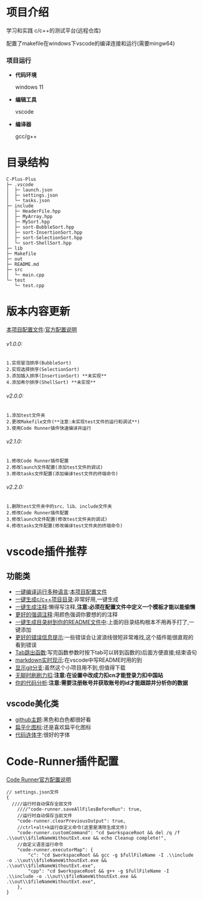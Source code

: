 # 项目介绍
学习和实践 c/c++的测试平台(远程仓库)

配置了makefile在windows下vscode的编译连接和运行(需要mingw64)
### 项目运行

- **代码环境**

  windows 11

- **编辑工具**

  vscode

- **编译器**

  gcc/g++


# 目录结构

```
C-Plus-Plus
├─ .vscode
│  ├─ launch.json
│  ├─ settings.json
│  └─ tasks.json
├─ include
│  ├─ HeaderFile.hpp
│  ├─ MyArray.hpp
│  ├─ MySort.hpp
│  ├─ sort-BubbleSort.hpp
│  ├─ sort-InsertionSort.hpp
│  ├─ sort-SelectionSort.hpp
│  └─ sort-ShellSort.hpp
├─ lib
├─ Makefile
├─ out
├─ README.md
├─ src
│  └─ main.cpp
└─ test
   └─ test.cpp

```
# 版本内容更新
[本项目配置文件](#code-runner插件配置):[官方配置说明](https://github.com/formulahendry/vscode-code-runner)
###### v1.0.0: 
    1.实现冒泡排序(BubbleSort)
    2.实现选择排序(SelectionSort)
    3.添加插入排序(InsertionSort) **未实现**
    4.添加希尔排序(ShellSort) **未实现**
###### v2.0.0:
    1.添加test文件夹
    2.更改Makefile文件(**注意:未实现test文件的运行和调试**)    
    3.使用Code Runner插件快速编译并运行
###### v2.1.0:
    1.修改Code Runner插件配置
    2.修改launch文件配置(添加test文件的调试)
    3.修改tasks文件配置(添加编译test文件的终端命令)
###### v2.2.0:
    1.删除test文件夹中的src、lib、include文件夹
    2.修改Code Runner插件配置
    3.修改launch文件配置(修改test文件夹的调试)
    4.修改tasks文件配置(修改编译test文件夹的终端命令)    

# vscode插件推荐
## 功能类
- [一键编译运行多种语言](https://github.com/formulahendry/vscode-code-runner):[本项目配置文件](#code-runner插件配置)
- [一键生成c/c++项目目录](https://github.com/danielpinto8zz6/c-cpp-project-generator#readme):非常好用,一键生成
- [一键生成注释](https://github.com/cschlosser/doxdocgen):懒得写注释,**注意:必须在配置文件中定义一个模板才能以能偷懒**
- [更好的强调注释](https://github.com/aaron-bond/better-comments):用颜色强调你要想的的注释
- [一键生成目录树到你的README文件中](https://github.com/zhucyi/project-tree):上面的目录结构根本不用再手打了,一键添加
- [更好的错误信息提示](https://github.com/usernamehw/vscode-error-lens):一些错误会让波浪线很短非常难找,这个插件能很直观的看到错误
- [Tab跳出函数](https://github.com/albertromkes/tabout):写完函数参数时按下tab可以转到函数的)后面方便直接;结束语句
- [markdown实时现示](markdown):在vscode中写README时用的到
- [显示git分支](https://github.com/mhutchie/vscode-git-graph):虽然这个小项目用不到,但值得下载
- [无聊时刷刷力扣](https://github.com/LeetCode-OpenSource/vscode-leetcode):**注意:在设置中改成力扣cn才能登录力扣中国站**
- [你的代码分析](https://github.com/wakatime/vscode-wakatime):**注意:需要注册账号并获取账号的id才能跟踪并分析你的数据**
## vscode美化类
- [github主题](https://github.com/primer/github-vscode-theme):黑色和白色都很好看
- [扁平化图标](https://github.com/PKief/vscode-material-icon-theme):还是喜欢扁平化图标
- [代码连体字](https://github.com/tonsky/FiraCode):很好的字体
# Code-Runner插件配置
[Code Runner官方配置说明](https://github.com/formulahendry/vscode-code-runner)

```
// settings.json文件
{
  ////运行时自动保存全部文件
	////"code-runner.saveAllFilesBeforeRun": true,
	//运行时自动保存当前文件
	"code-runner.clearPreviousOutput": true,
	//ctrl+alt+k运行自定义命令(这里是清除生成文件)
	"code-runner.customCommand": "cd $workspaceRoot && del /q /f .\\out\\$fileNameWithoutExt.exe && echo Cleanup complete!",
	//自定义语言运行命令
	"code-runner.executorMap": {
		"c": "cd $workspaceRoot && gcc -g $fullFileName -I .\\include -o .\\out\\$fileNameWithoutExt.exe && .\\out\\$fileNameWithoutExt.exe",
		"cpp": "cd $workspaceRoot && g++ -g $fullFileName -I .\\include -o .\\out\\$fileNameWithoutExt.exe && .\\out\\$fileNameWithoutExt.exe",
	},
}
```
